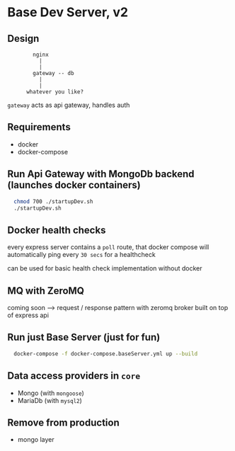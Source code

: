# Base Dev Server, v2

## Design

```
        nginx
          |
          |
        gateway -- db
          |
          |
      whatever you like?
```

`gateway` acts as api gateway, handles auth

## Requirements 
  - docker 
  - docker-compose

## Run Api Gateway with MongoDb backend (launches docker containers)

```bash
  chmod 700 ./startupDev.sh
  ./startupDev.sh
```

## Docker health checks

every express server contains a `poll` route, that docker compose will automatically ping every `30 secs` for a healthcheck

can be used for basic health check implementation without docker

## MQ with ZeroMQ

  coming soon --> request / response pattern with zeromq broker built on top of express api

## Run just Base Server (just for fun)

```bash
  docker-compose -f docker-compose.baseServer.yml up --build
```

## Data access providers in `core`

  - Mongo (with `mongoose`)
  - MariaDb (with `mysql2`)

## Remove from production

  - mongo layer